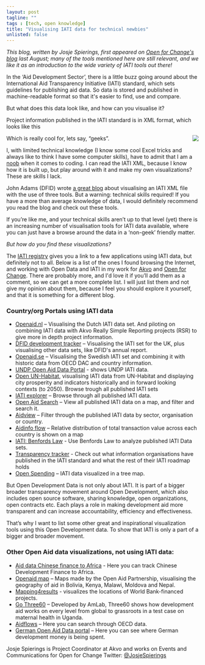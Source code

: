 ```yaml
---
layout: post
tagline: ""
tags : [tech, open knowledge]
title: "Visualising IATI data for technical newbies"
unlisted: false
---
```


<em>This blog, written by Josje Spierings, first appeared on [Open for Change's blog](http://openforchange.info/content/visualising-iati-data-technical-newbies) last August; many of the tools mentioned here are still relevant, and we like it as an introduction to the wide variety of IATI tools out there!</em>

In the ‘Aid Development Sector’, there is a little buzz going around about the International Aid Transparency Initiative (IATI) standard, which sets guidelines for publishing aid data. So data is stored and published in machine-readable format so that it's easier to find, use and compare.

But what does this data look like, and how can you visualise it?

Project information published in the IATI standard is in XML format, which looks like this

<img src="http://openforchange.info/sites/g/files/g60786/f/styles/large/public/201308/Untitled.png?itok=JW8gm7k8" align="right"> Which is really cool for, lets say, “geeks”.

I, with limited technical knowledge (I know some cool Excel tricks and always like to think I have some computer skills), have to admit that I am a [noob](https://en.wikipedia.org/wiki/Newbie) when it comes to coding. I can read the IATI XML, because I know how it is built up, but play around with it and make my own visualizations? These are skills I lack.

John Adams (DFID) wrote [a great blog](http://tetrahedra.co.uk/eating-my-own-dogfood/) about visualising an IATI XML file with the use of three tools. But a warning: technical skills required! If you have a more than average knowledge of data, I would definitely recommend you read the blog and check out these tools.

If you’re like me, and your technical skills aren’t up to that level (yet) there is an increasing number of visualisation tools for IATI data available, where you can just have a browse around the data in a ‘non-geek’ friendly matter.

<em>But how do you find these visualizations?</em>

The [IATI registry](http://www.iatiregistry.org/) gives you a link to a few applications using IATI data, but definitely not to all. Below is a list of the ones I found browsing the Internet, and working with Open Data and IATI in my work for [Akvo](http://akvo.org/) and [Open for Change](http://openforchange.info/). There are probably more, and I'd love it if you’ll add them as a comment, so we can get a more complete list.
I will just list them and not give my opinion about them, because I feel you should explore it yourself, and that it is something for a different blog.

### Country/org Portals using IATI data

* [Openaid.nl](http://www.openaid.nl/) – Visualising the Dutch IATI data set. And piloting on combining IATI data with Akvo Really Simple Reporting projects (RSR) to give more in depth project information.
* [DFID development tracker](http://devtracker.dfid.gov.uk/) – Visualising the IATI set for the UK, plus visualising other data sets, like DFID's annual report.
* [Openaid.se](http://openaid.se/) – Visualising the Swedish IATI set and combining it with historic data from OECD DAC and country information.
* [UNDP Open Aid Data Portal](http://open.undp.org/#2012) - shows UNDP IATI data.
* [Open UN-Habitat](http://open.unhabitat.org/), visualising IATI data from UN-Habitat and displaying city prosperity and indicators historically and in forward looking contexts (to 2050).
Browse trough all published IATI sets
* [IATI explorer](http://iatiexplorer.org/) – Browse through all published IATI data.
* [Open Aid Search](http://www.openaidsearch.org/) – View all published IATI data on a map, and filter and search it.
* [Aidview](http://www.aidview.net/) – Filter through the published IATI data by sector, organisation or country.
* [Aidinfo flow](http://iatid.com/Flow) – Relative distribution of total transaction value across each country is shown on a map
* [IATI: Benfords Law](http://iatid.com/Benford) - Use Benfords Law to analyze published IATI Data sets.
* [Transparency tracker](http://tracker.publishwhatyoufund.org/) - Check out what information organisations have published in the IATI standard and what the rest of their IATI roadmap holds 
* [Open Spending](https://openspending.org/iati) – IATI data visualized in a tree map.

But Open Development Data is not only about IATI. It is part of a bigger broader transparency movement around Open Development, which also includes open source software, sharing knowledge, open organizations, open contracts etc. Each plays a role in making development aid more transparent and can increase accountability, efficiency and effectiveness.

That’s why I want to list some other great and inspirational visualization tools using this Open Development data. To show that IATI is only a part of a bigger and broader movement.

### Other Open Aid data visualizations, not using IATI data:

* [Aid data Chinese finance to Africa](http://china.aiddata.org/) - Here you can track Chinese Development Finance to Africa.
* [Openaid map](http://www.openaidmap.org/mapping.html) – Maps made by the Open Aid Partnership, visualising the geography of aid in Bolivia, Kenya, Malawi, Moldova and Nepal.
* [Mapping4results](http://maps.worldbank.org/) - visualizes the locations of World Bank-financed projects.
* [Go Three60](http://www.gothree60.org/) –  Developed by AmLab, Three60 shows how development aid works on every level from global to grassroots in a test case on maternal health in Uganda.
* [Aidflows](http://www.aidflows.org/) – Here you can search through OECD data.
* [German Open Aid Data portal](http://www.offene-entwicklungshilfe.de/) – Here you can see where German development money is being spent.

Josje Spierings is Project Coordinator at Akvo and works on Events and Communications for Open for Change
Twitter: [@JosjeSpierings](http://twitter.com/josjespierings)